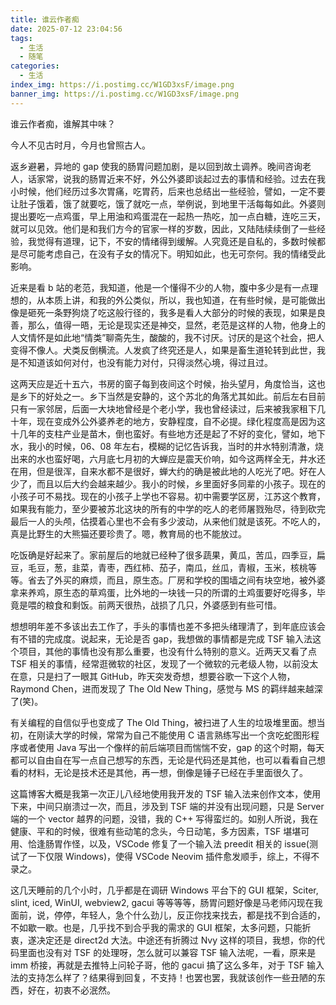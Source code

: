 ```yaml
---
title: 谁云作者痴
date: 2025-07-12 23:04:56
tags:
  - 生活
  - 随笔
categories:
  - 生活
index_img: https://i.postimg.cc/W1GD3xsF/image.png
banner_img: https://i.postimg.cc/W1GD3xsF/image.png
---
```


谁云作者痴，谁解其中味？

今人不见古时月，今月也曾照古人。

返乡避暑，异地的 gap 使我的肠胃问题加剧，是以回到故土调养。晚间咨询老人，话家常，说我的肠胃近来不好，外公外婆即谈起过去的事情和经验。过去在我小时候，他们经历过多次胃痛，吃胃药，后来也总结出一些经验，譬如，一定不要让肚子饿着，饿了就要吃，饿了就吃一点，举例说，到地里干活每每如此。外婆则提出要吃一点鸡蛋，早上用油和鸡蛋混在一起热一热吃，加一点白糖，连吃三天，就可以见效。他们是和我们方今的官家一样的岁数，因此，又陆陆续续倒了一些经验，我觉得有道理，记下，不安的情绪得到缓解。人究竟还是自私的，多数时候都是尽可能考虑自己，在没有子女的情况下。明知如此，也无可奈何。我的情绪受此影响。

近来是看 b 站的老范，我知道，他是一个懂得不少的人物，腹中多少是有一点理想的，从本质上讲，和我的外公类似，所以，我也知道，在有些时候，是可能做出像是砸死一条野狗烧了吃这般行径的，我多是看人大部分的时候的表现，如果是良善，那么，值得一晤，无论是现实还是神交，显然，老范是这样的人物，他身上的人文情怀是如此地“情类”聊斋先生，酸酸的，我不讨厌。讨厌的是这个社会，把人变得不像人。犬类反倒横流。人发疯了终究还是人，如果是畜生道轮转到此世，我是不知道该如何对付，也没有能力对付，只得淡然心境，得过且过。

这两天应是近十五六，书房的窗子每到夜间这个时候，抬头望月，角度恰当，这也是乡下的好处之一。乡下当然是安静的，这个苏北的角落尤其如此。前后左右目前只有一家邻居，后面一大块地曾经是个老小学，我也曾经读过，后来被我家租下几十年，现在变成外公外婆养老的地方，安静程度，自不必提。绿化程度高是因为这十几年的支柱产业是苗木，倒也蛮好。有些地方还是起了不好的变化，譬如，地下水，我小的时候，06、08 年左右，模糊的记忆告诉我，当时的井水特别清澈，烧出来的水也蛮好喝，六月底七月初的大蝉应是震天价响，如今这两样全无，井水还在用，但是很浑，自来水都不是很好，蝉大约的确是被此地的人吃光了吧。好在人少了，而且以后大约会越来越少。我小的时候，乡里面好多同辈的小孩子。现在的小孩子可不易找。现在的小孩子上学也不容易。初中需要学区房，江苏这个教育，如果我有能力，至少要被苏北这块的所有的中学的吃人的老师屠戮殆尽，待到砍完最后一人的头颅，估摸着心里也不会有多少波动，从来他们就是该死。不吃人的，真是比野生的大熊猫还要珍贵了。嗯，教育局的也不能放过。

吃饭确是好起来了。家前屋后的地就已经种了很多蔬果，黄瓜，苦瓜，四季豆，扁豆，毛豆，葱，韭菜，青枣，西红柿、茄子，南瓜，丝瓜，青椒，玉米，核桃等等。省去了外买的麻烦，而且，原生态。厂房和学校的围墙之间有块空地，被外婆拿来养鸡，原生态的草鸡蛋，比外地的一块钱一只的所谓的土鸡蛋要好吃得多，毕竟是喂的粮食和剩饭。前两天很热，战损了几只，外婆感到有些可惜。

想想明年差不多该出去工作了，手头的事情也差不多把头绪理清了，到年底应该会有不错的完成度。说起来，无论是否 gap，我想做的事情都是完成 TSF 输入法这个项目，其他的事情也没有那么重要，也没有什么特别的意义。近两天又看了点 TSF 相关的事情，经常逛微软的社区，发现了一个微软的元老级人物，以前没太在意，只是扫了一眼其 GitHub，昨天突发奇想，想要谷歌一下这个人物，Raymond Chen，进而发现了 The Old New Thing，感觉与 MS 的羁绊越来越深了(笑)。

有关编程的自信似乎也变成了 The Old Thing，被扫进了人生的垃圾堆里面。想当初，在刚读大学的时候，常常为自己不能使用 C 语言熟练写出一个贪吃蛇图形程序或者使用 Java 写出一个像样的前后端项目而惴惴不安，gap 的这个时期，每天都可以自由自在写一点自己想写的东西，无论是代码还是其他，也可以看看自己想看的材料，无论是技术还是其他，再一想，倒像是锤子已经在手里面很久了。

这篇博客大概是我第一次正儿八经地使用我开发的 TSF 输入法来创作文本，使用下来，中间只崩溃过一次，而且，涉及到 TSF 端的并没有出现问题，只是 Server 端的一个 vector 越界的问题，没错，我的 C++ 写得蛮烂的。如别人所说，我在健康、平和的时候，很难有些动笔的念头，今日动笔，多方因素，TSF 堪堪可用、恰逢肠胃作怪，以及，VSCode 修复了一个输入法 preedit 相关的 issue(测试了一下仅限 Windows)，使得 VSCode Neovim 插件愈发顺手，综上，不得不录之。

这几天睡前的几个小时，几乎都是在调研 Windows 平台下的 GUI 框架，Sciter, slint, iced, WinUI, webview2, gacui 等等等等，肠胃问题好像是马老师闪现在我面前，说，停停，年轻人，急个什么劲儿，反正你找来找去，都是找不到合适的，不如歇一歇。也是，几乎找不到合乎我的需求的 GUI 框架，太多问题，只能折衷，遂决定还是 direct2d 大法。中途还有折腾过 Nvy 这样的项目，我想，你的代码里面也没有对 TSF 的处理呀，怎么就可以兼容 TSF 输入法呢，一看，原来是 imm 桥接，再就是去推特上问轮子哥，他的 gacui 搞了这么多年，对于 TSF 输入法的支持怎么样了？结果得到回复，不支持！也罢也罢，我就该创作一些丑陋的东西，好在，初衷不必泯然。
